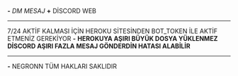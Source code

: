 **-** *DM MESAJ*
**+** DİSCORD WEB
** **
7/24 AKTİF KALMASI İÇİN HEROKU SİTESİNDEN BOT_TOKEN İLE AKTİF ETMENİZ GEREKİYOR
**-** **HEROKUYA AŞIRI BÜYÜK DOSYA YÜKLENMEZ DİSCORD AŞIRI FAZLA MESAJ GÖNDERDİN HATASI ALABİLİR**
** **
**-** NEGRONN TÜM HAKLARI SAKLIDIR
